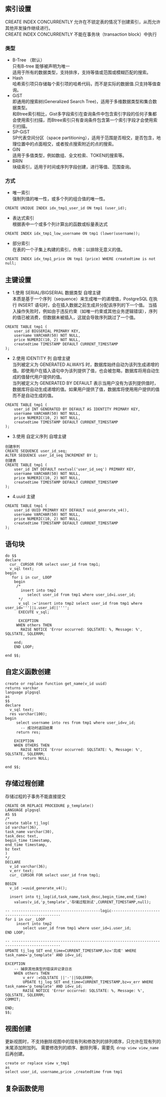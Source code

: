 ## 索引设置
CREATE INDEX CONCURRENTLY 允许在不锁定表的情况下创建索引，从而允许其他并发操作继续进行。  
CREATE INDEX CONCURRENTLY 不能在事务块（transaction block）中执行  
### 类型
- B-Tree （默认）  
  只有B-tree 能够被声明为唯一    
  适用于所有的数据类型，支持排序，支持等值或范围或模糊匹配的搜索。  
- Hash  
  哈希索引项只存储每个索引项的哈希代码，而不是实际的数据值.只支持等值查询。  
- GiST  
  即通用的搜索树(Generalized Search Tree)，适用于多维数据类型和集合数据类型。    
  和Btree索引相比，Gist多字段索引在查询条件中包含索引字段的任何子集都会使用索引扫描，而Btree索引只有查询条件包含第一个索引字段才会使用索引扫描。    
- SP-GiST  
  SP代表空间分区（space partitioning），适用于范围是否相交，是否包含，地理位置中的点面相交，或者按点搜索附近的点的搜索。  
- GIN  
  适用于多值类型，例如数组、全文检索、TOKEN的搜索等。  
- BRIN  
  块级索引，适用于时间或序列字段创建，进行等值、范围查询。  
### 方式
- 唯一索引  
  强制列值的唯一性，或多个列的组合值的唯一性。
```
CREATE UNIQUE INDEX idx_tmp1_user_id ON tmp1 (user_id);
```
- 表达式索引  
  根据表中一个或多个列计算出的函数或标量表达式
```
CREATE INDEX idx_tmp1_low_username ON tmp1 (lower(username));
```
- 部分索引  
  在表的一个子集上构建的索引，作用：以排除无意义的值。
```
CREATE INDEX idx_tmp1_price ON tmp1 (price) WHERE createdtime is not null;
```

## 主键设置
- 1.使用 SERIAL/BIGSERIAL 数据类型 自增主键  
本质是基于一个序列（sequence）来生成唯一的递增值，PostgreSQL 在执行 INSERT 语句时，会在插入数据之前生成并分配该序列的下一个值。
当插入操作失败时，例如由于违反约束（如唯一约束或其他业务逻辑错误），序列的值已被消费，但数据未被插入，这就会导致序列跳过了一个值。
```
CREATE TABLE tmp1 (
    user_id BIGSERIAL PRIMARY KEY,
    username VARCHAR(50) NOT NULL,
    price NUMERIC(10, 2) NOT NULL,
    createdtime TIMESTAMP DEFAULT CURRENT_TIMESTAMP
);
```
- 2.使用 IDENTITY 列 自增主键  
当列被定义为 GENERATED ALWAYS 时，数据库始终自动为该列生成递增的值。即使用户在插入语句中为该列提供了值，也会被忽略，数据库将用自动生成的值替代用户提供的值。  
当列被定义为 GENERATED BY DEFAULT 表示当用户没有为该列提供值时，数据库将自动生成递增的值。如果用户提供了值，数据库将使用用户提供的值而不是自动生成的值。  
```
CREATE TABLE tmp1 (
    user_id INT GENERATED BY DEFAULT AS IDENTITY PRIMARY KEY,
    username VARCHAR(50) NOT NULL,
    price NUMERIC(10, 2) NOT NULL,
    createdtime TIMESTAMP DEFAULT CURRENT_TIMESTAMP
);
```
- 3.使用 自定义序列 自增主键  
``` 
创建序列
CREATE SEQUENCE user_id_seq;
ALTER SEQUENCE user_id_seq INCREMENT BY 1;
创建表
CREATE TABLE tmp1 (
    user_id INT DEFAULT nextval('user_id_seq') PRIMARY KEY,
    username VARCHAR(50) NOT NULL,
    price NUMERIC(10, 2) NOT NULL,
    createdtime TIMESTAMP DEFAULT CURRENT_TIMESTAMP
);
```
- 4.uuid 主键  
```
CREATE TABLE tmp1 (
    user_id UUID PRIMARY KEY DEFAULT uuid_generate_v4(),
    username VARCHAR(50) NOT NULL,
    price NUMERIC(10, 2) NOT NULL,
    createdtime TIMESTAMP DEFAULT CURRENT_TIMESTAMP
);
```

## 语句块
```
do $$ 
declare
  cur_ CURSOR FOR select user_id from tmp1;
  v_sql text;
begin
   for i in cur_ LOOP
    begin
     /*
       insert into tmp2
          select user_id from tmp1 where user_id=i.user_id;
      */
      v_sql :='insert into tmp2 select user_id from tmp1 where user_id='''||i.user_id||'''';
      EXECUTE v_sql;
    
      EXCEPTION 
     WHEN others THEN
       RAISE NOTICE 'Error occurred: SQLSTATE: %, Message: %', SQLSTATE, SQLERRM;

    end;
    END LOOP;

end $$;
```
## 自定义函数创建
```
create or replace function get_name(v_id uuid)
returns varchar
language plpgsql
as
$$
declare
  v_sql text;
  res varchar(100);
begin
     select username into res from tmp1 where user_id=v_id;
       -- 成功时返回结果
     return res;
     
    EXCEPTION
    WHEN OTHERS THEN
       RAISE NOTICE 'Error occurred: SQLSTATE: %, Message: %', SQLSTATE, SQLERRM;
        return NULL;

end $$;
```

## 存储过程创建
存储过程的子事务不能直接提交
```
CREATE OR REPLACE PROCEDURE p_template()
LANGUAGE plpgsql
AS $$
/*
create table tj_log(
id varchar(36),
task_name varchar(30),
task_desc text,
begin_time timestamp,
end_time timestamp,
bz text
)
*/
DECLARE
  v_id varchar(36);
  v_err text;
  cur_ CURSOR FOR select user_id from tmp1;
    
BEGIN
  v_id :=uuid_generate_v4();
  
  insert into tj_log(id,task_name,task_desc,begin_time,end_time)
    values(v_id,'p_template','存储过程测试',CURRENT_TIMESTAMP,null);

-- ----------------------------------------logic-----------------------------------------------
for i in cur_ LOOP
     insert into tmp2
        select user_id from tmp1 where user_id=i.user_id;
END LOOP;

-- --------------------------------------------------------------------------------------------
UPDATE tj_log SET end_time=CURRENT_TIMESTAMP,bz='完成' WHERE task_name='p_template' AND id=v_id;

EXCEPTION
    -- 捕获其他类型的错误并记录日志
    WHEN others THEN
        v_err :=SQLSTATE ||'-'||SQLERRM;
        UPDATE tj_log SET end_time=CURRENT_TIMESTAMP,bz=v_err WHERE task_name='p_template' AND id=v_id;
        RAISE NOTICE 'Error occurred: SQLSTATE: %, Message: %', SQLSTATE, SQLERRM;
COMMIT;

END;
$$;

```

## 视图创建
 更新视图时，不支持删除视图中的现有列和修改列的排列顺序，只允许在现有列的末尾添加附加列。
 需要修改列的顺序、删除列等，需要先` drop view view_name` 后再创建。
```
create or replace view v_tmp1 
as
select user_id, username,price ,createdtime from tmp1
```

## 复杂函数使用
